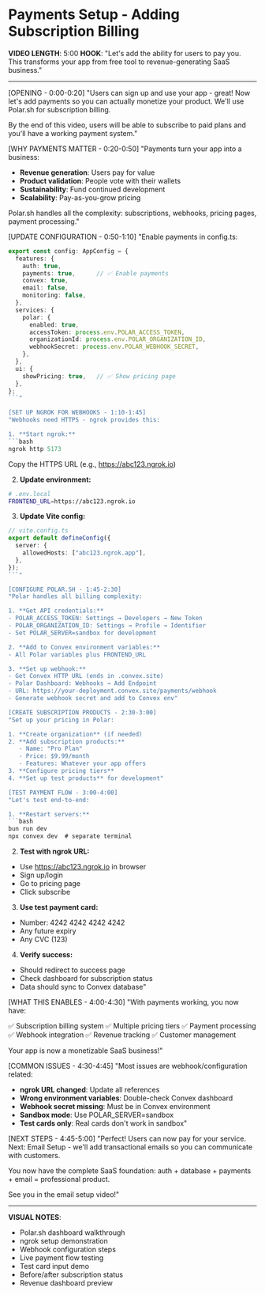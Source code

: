 # Payments Setup - Adding Subscription Billing

**VIDEO LENGTH**: 5:00
**HOOK**: "Let's add the ability for users to pay you. This transforms your app from free tool to revenue-generating SaaS business."

---

[OPENING - 0:00-0:20]
"Users can sign up and use your app - great! Now let's add payments so you can actually monetize your product. We'll use Polar.sh for subscription billing.

By the end of this video, users will be able to subscribe to paid plans and you'll have a working payment system."

[WHY PAYMENTS MATTER - 0:20-0:50]
"Payments turn your app into a business:

- **Revenue generation**: Users pay for value
- **Product validation**: People vote with their wallets
- **Sustainability**: Fund continued development
- **Scalability**: Pay-as-you-grow pricing

Polar.sh handles all the complexity: subscriptions, webhooks, pricing pages, payment processing."

[UPDATE CONFIGURATION - 0:50-1:10]
"Enable payments in config.ts:

```typescript
export const config: AppConfig = {
  features: {
    auth: true,
    payments: true,      // ✅ Enable payments
    convex: true,
    email: false,
    monitoring: false,
  },
  services: {
    polar: {
      enabled: true,
      accessToken: process.env.POLAR_ACCESS_TOKEN,
      organizationId: process.env.POLAR_ORGANIZATION_ID,
      webhookSecret: process.env.POLAR_WEBHOOK_SECRET,
    },
  },
  ui: {
    showPricing: true,   // ✅ Show pricing page
  },
};
```"

[SET UP NGROK FOR WEBHOOKS - 1:10-1:45]
"Webhooks need HTTPS - ngrok provides this:

1. **Start ngrok:**
```bash
ngrok http 5173
```
Copy the HTTPS URL (e.g., https://abc123.ngrok.io)

2. **Update environment:**
```bash
# .env.local
FRONTEND_URL=https://abc123.ngrok.io
```

3. **Update Vite config:**
```typescript
// vite.config.ts
export default defineConfig({
  server: {
    allowedHosts: ["abc123.ngrok.app"],
  },
});
```"

[CONFIGURE POLAR.SH - 1:45-2:30]
"Polar handles all billing complexity:

1. **Get API credentials:**
- POLAR_ACCESS_TOKEN: Settings → Developers → New Token
- POLAR_ORGANIZATION_ID: Settings → Profile → Identifier
- Set POLAR_SERVER=sandbox for development

2. **Add to Convex environment variables:**
- All Polar variables plus FRONTEND_URL

3. **Set up webhook:**
- Get Convex HTTP URL (ends in .convex.site)
- Polar Dashboard: Webhooks → Add Endpoint
- URL: https://your-deployment.convex.site/payments/webhook
- Generate webhook secret and add to Convex env"

[CREATE SUBSCRIPTION PRODUCTS - 2:30-3:00]
"Set up your pricing in Polar:

1. **Create organization** (if needed)
2. **Add subscription products:**
   - Name: "Pro Plan"
   - Price: $9.99/month
   - Features: Whatever your app offers
3. **Configure pricing tiers**
4. **Set up test products** for development"

[TEST PAYMENT FLOW - 3:00-4:00]
"Let's test end-to-end:

1. **Restart servers:**
```bash
bun run dev
npx convex dev  # separate terminal
```

2. **Test with ngrok URL:**
- Use https://abc123.ngrok.io in browser
- Sign up/login
- Go to pricing page
- Click subscribe

3. **Use test payment card:**
- Number: 4242 4242 4242 4242
- Any future expiry
- Any CVC (123)

4. **Verify success:**
- Should redirect to success page
- Check dashboard for subscription status
- Data should sync to Convex database"

[WHAT THIS ENABLES - 4:00-4:30]
"With payments working, you now have:

✅ Subscription billing system
✅ Multiple pricing tiers
✅ Payment processing
✅ Webhook integration
✅ Revenue tracking
✅ Customer management

Your app is now a monetizable SaaS business!"

[COMMON ISSUES - 4:30-4:45]
"Most issues are webhook/configuration related:

- **ngrok URL changed**: Update all references
- **Wrong environment variables**: Double-check Convex dashboard
- **Webhook secret missing**: Must be in Convex environment
- **Sandbox mode**: Use POLAR_SERVER=sandbox
- **Test cards only**: Real cards don't work in sandbox"

[NEXT STEPS - 4:45-5:00]
"Perfect! Users can now pay for your service. Next: Email Setup - we'll add transactional emails so you can communicate with customers.

You now have the complete SaaS foundation: auth + database + payments + email = professional product.

See you in the email setup video!"

---

**VISUAL NOTES**:
- Polar.sh dashboard walkthrough
- ngrok setup demonstration
- Webhook configuration steps
- Live payment flow testing
- Test card input demo
- Before/after subscription status
- Revenue dashboard preview
